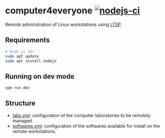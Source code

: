 # computer4everyone [![nodejs-ci](https://github.com/iftopalmas/computer4everyone/actions/workflows/nodejs.yml/badge.svg)](https://github.com/iftopalmas/computer4everyone/actions/workflows/nodejs.yml)

Remote administration of Linux workstations using [LTSP](https://ltsp.org).

## Requirements

```bash
# Node.js 16+
sudo apt update
sudo apt install nodejs
```

## Running on dev mode

```bash
npm run dev
```

## Structure

- [labs.yml](config/labs.yml): configuration of the computer laboratories to be remotely managed. 
- [softwares.yml](config/softwares.yml): configuration of the softwares available for install on the remote workstations.
